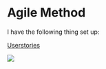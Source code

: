# Agile Method

I have the following thing set up: 

[Userstories](https://digitalindividuals.notion.site/Userstories-3a2355e5b7ea44a3b570b9ddacf641c6?pvs=4)

![](userstories.png)